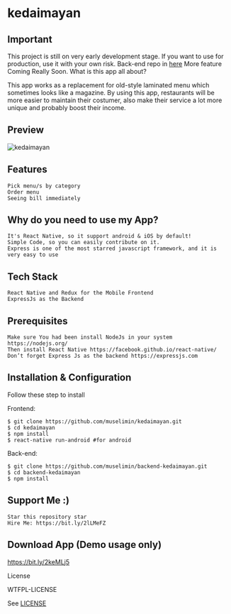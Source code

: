 # kedaimayan
## Important

This project is still on very early development stage. If you want to use for production, use it with your own risk. Back-end repo in [here](https://github.com/muselimin/backend-kedaimayan)
More feature Coming Really Soon.
What is this app all about?

This app works as a replacement for old-style laminated menu which sometimes looks like a magazine. By using this app, restaurants will be more easier to maintain their costumer, also make their service a lot more unique and probably boost their income.

## Preview
![kedaimayan](preview-kedaimayan.gif)


## Features

    Pick menu/s by category
    Order menu
    Seeing bill immediately

## Why do you need to use my App?

    It's React Native, so it support android & iOS by default!
    Simple Code, so you can easily contribute on it.
    Express is one of the most starred javascript framework, and it is very easy to use

## Tech Stack

    React Native and Redux for the Mobile Frontend
    ExpressJs as the Backend

## Prerequisites

    Make sure You had been install NodeJs in your system https://nodejs.org/
    Then install React Native https://facebook.github.io/react-native/
    Don’t forget Express Js as the backend https://expressjs.com

## Installation & Configuration

Follow these step to install

Frontend:

    $ git clone https://github.com/muselimin/kedaimayan.git
    $ cd kedaimayan
    $ npm install
    $ react-native run-android #for android

Back-end:

    $ git clone https://github.com/muselimin/backend-kedaimayan.git
    $ cd backend-kedaimayan
    $ npm install

## Support Me :)

    Star this repository star
    Hire Me: https://bit.ly/2lLMeFZ

## Download App (Demo usage only)

https://bit.ly/2keMLj5

License

WTFPL-LICENSE

See [LICENSE](http://www.wtfpl.net/txt/copying/)

